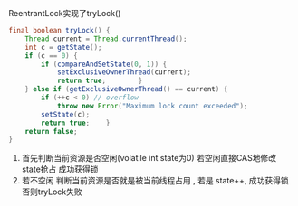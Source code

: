 ReentrantLock实现了tryLock()
```java
final boolean tryLock() {  
    Thread current = Thread.currentThread();  
    int c = getState();  
    if (c == 0) {  
        if (compareAndSetState(0, 1)) {  
            setExclusiveOwnerThread(current);  
            return true;        }  
    } else if (getExclusiveOwnerThread() == current) {  
        if (++c < 0) // overflow  
            throw new Error("Maximum lock count exceeded");  
        setState(c);  
        return true;    }  
    return false;  
}
```
1. 首先判断当前资源是否空闲(volatile int state为0) 若空闲直接CAS地修改state抢占 成功获得锁
2. 若不空闲 判断当前资源是否就是被当前线程占用 , 若是 state++, 成功获得锁
否则tryLock失败